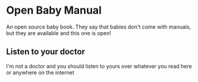 # Open Baby Manual
An open source baby book. They say that babies don't come with manuals, but they are available and this one is open!

## Listen to your doctor
I'm not a doctor and you should listen to yours over whatever you read here or anywhere on the internet

